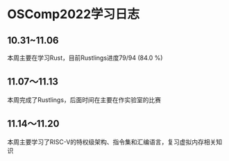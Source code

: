# OSComp2022学习日志

## 10.31~11.06  
本周主要在学习Rust，目前Rustlings进度79/94 (84.0 %)

## 11.07～11.13
本周完成了Rustlings，后面时间在主要在作实验室的比赛

## 11.14～11.20
本周主要学习了RISC-V的特权级架构、指令集和汇编语言，复习虚拟内存相关知识